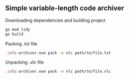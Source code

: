 ## Simple variable-length code archiver

Downloading dependencies and building project
```bash
go mod tidy
go build
```
Packing .txt file
```bash
.\vlc-archiver.exe pack -m vlc path/to/file.txt
```
Unpacking .vlc file
```bash
.\vlc-archiver.exe pack -m vlc path/to/file.vlc
```
